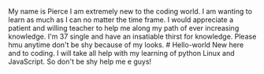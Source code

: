 My name is Pierce I am extremely new to the coding world. I am wanting to learn as much as I can no matter the time frame. I would appreciate a patient and willing teacher to help me along my path of ever increasing knowledge. I'm 37 single and have an insatiable thirst for knowledge. Please hmu anytime don't be shy because of my looks. # Hello-world
New here and to coding. I will take all help with my learning of python Linux and JavaScript. So don't be shy help me e guys! 
